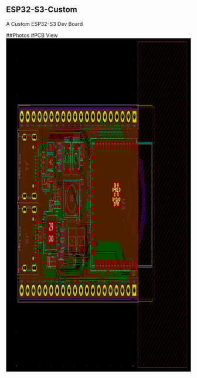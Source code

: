 ## ESP32-S3-Custom
A Custom ESP32-S3 Dev Board

##Photos
#PCB View
<img width="1460" height="907" alt="Image" src="https://github.com/KleinZxA/ESP32-S3-Custom/blob/main/src/PCB_View.png" />

